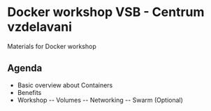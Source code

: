 # Docker workshop VSB - Centrum vzdelavani
Materials for Docker workshop

## Agenda
- Basic overview about Containers
- Benefits
- Workshop
-- Volumes
--  Networking
--  Swarm (Optional)
